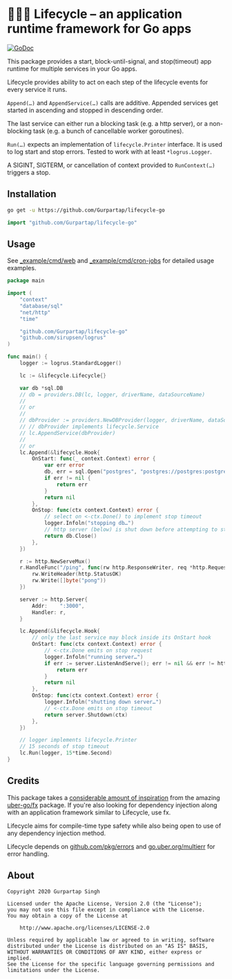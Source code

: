 # 🚴🏻‍♂️ Lifecycle – an application runtime framework for Go apps

[![GoDoc](https://godoc.org/github.com/Gurpartap/lifecycle-go?status.svg)](https://pkg.go.dev/github.com/Gurpartap/lifecycle-go)

This package provides a start, block-until-signal, and stop(timeout) app runtime for multiple services in your Go apps.

Lifecycle provides ability to act on each step of the lifecycle events for every service it runs.

`Append(…)` and `AppendService(…)` calls are additive. Appended services get started in ascending and stopped in descending order.

The last service can either run a blocking task (e.g. a http server), or a non-blocking task (e.g. a bunch of cancellable worker goroutines).

`Run(…)` expects an implementation of `lifecycle.Printer` interface.
It is used to log start and stop errors.
Tested to work with at least `*logrus.Logger`.

A SIGINT, SIGTERM, or cancellation of context provided to `RunContext(…)` triggers a stop.

## Installation

```bash
go get -u https://github.com/Gurpartap/lifecycle-go
```

```go
import "github.com/Gurpartap/lifecycle-go"
```

## Usage

See [_example/cmd/web](https://github.com/Gurpartap/lifecycle-go/blob/master/_example/cmd/web/main.go) and [_example/cmd/cron-jobs](https://github.com/Gurpartap/lifecycle-go/blob/master/_example/cmd/cron-jobs/main.go) for detailed usage examples.

```go
package main

import (
	"context"
	"database/sql"
	"net/http"
	"time"

	"github.com/Gurpartap/lifecycle-go"
	"github.com/sirupsen/logrus"
)

func main() {
	logger := logrus.StandardLogger()

	lc := &lifecycle.Lifecycle{}

	var db *sql.DB
	// db = providers.DB(lc, logger, driverName, dataSourceName)
	//
	// or
	//
	// dbProvider := providers.NewDBProvider(logger, driverName, dataSourceName)
	// // dbProvider implements lifecycle.Service
	// lc.AppendService(dbProvider)
	//
	// or
	lc.Append(&lifecycle.Hook{
		OnStart: func(_ context.Context) error {
			var err error
			db, err = sql.Open("postgres", "postgres://postgres:postgres@localhost:5432/postgres?sslmode=disable")
			if err != nil {
				return err
			}
			return nil
		},
		OnStop: func(ctx context.Context) error {
			// select on <-ctx.Done() to implement stop timeout
			logger.Infoln("stopping db…")
			// http server (below) is shut down before attempting to stop db
			return db.Close()
		},
	})

	r := http.NewServeMux()
	r.HandleFunc("/ping", func(rw http.ResponseWriter, req *http.Request) {
		rw.WriteHeader(http.StatusOK)
		rw.Write([]byte("pong"))
	})

	server := http.Server{
		Addr:    ":3000",
		Handler: r,
	}

	lc.Append(&lifecycle.Hook{
		// only the last service may block inside its OnStart hook
		OnStart: func(ctx context.Context) error {
			// <-ctx.Done emits on stop request
			logger.Infoln("running server…")
			if err := server.ListenAndServe(); err != nil && err != http.ErrServerClosed {
				return err
			}
			return nil
		},
		OnStop: func(ctx context.Context) error {
			logger.Infoln("shutting down server…")
			// <-ctx.Done emits on stop timeout
			return server.Shutdown(ctx)
		},
	})

	// logger implements lifecycle.Printer
	// 15 seconds of stop timeout
	lc.Run(logger, 15*time.Second)
}
```

## Credits

This package takes a [considerable amount of inspiration](https://github.com/uber-go/fx/blob/master/internal/lifecycle/lifecycle.go) from the amazing [uber-go/fx](https://github.com/uber-go/fx) package.
If you're also looking for dependency injection along with an application framework similar to Lifecycle, use fx. 

Lifecycle aims for compile-time type safety while also being open to use of any dependency injection method.

Lifecycle depends on [github.com/pkg/errors](https://github.com/pkg/errors) and [go.uber.org/multierr](https://github.com/uber-go/multierr) for error handling.

## About

    Copyright 2020 Gurpartap Singh

    Licensed under the Apache License, Version 2.0 (the "License");
    you may not use this file except in compliance with the License.
    You may obtain a copy of the License at

        http://www.apache.org/licenses/LICENSE-2.0

    Unless required by applicable law or agreed to in writing, software
    distributed under the License is distributed on an "AS IS" BASIS,
    WITHOUT WARRANTIES OR CONDITIONS OF ANY KIND, either express or implied.
    See the License for the specific language governing permissions and
    limitations under the License.
